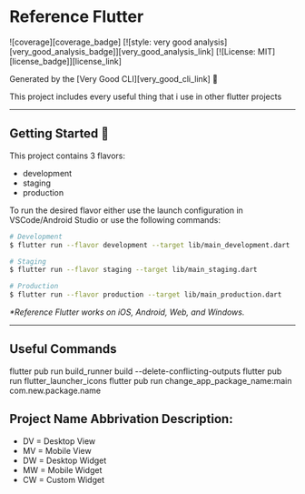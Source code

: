 # Reference Flutter

![coverage][coverage_badge]
[![style: very good analysis][very_good_analysis_badge]][very_good_analysis_link]
[![License: MIT][license_badge]][license_link]

Generated by the [Very Good CLI][very_good_cli_link] 🤖

This project includes every useful thing that i use in other flutter projects

---

## Getting Started 🚀

This project contains 3 flavors:

- development
- staging
- production

To run the desired flavor either use the launch configuration in VSCode/Android Studio or use the following commands:

```sh
# Development
$ flutter run --flavor development --target lib/main_development.dart

# Staging
$ flutter run --flavor staging --target lib/main_staging.dart

# Production
$ flutter run --flavor production --target lib/main_production.dart
```

_\*Reference Flutter works on iOS, Android, Web, and Windows._

---

## Useful Commands

flutter pub run build_runner build --delete-conflicting-outputs
flutter pub run flutter_launcher_icons
flutter pub run change_app_package_name:main com.new.package.name

## Project Name Abbrivation Description:

- DV = Desktop View
- MV = Mobile View
- DW = Desktop Widget
- MW = Mobile Widget
- CW = Custom Widget
